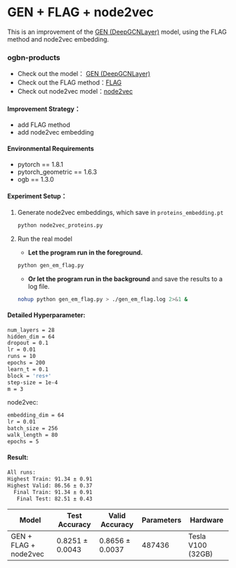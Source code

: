 # GEN + FLAG + node2vec
This is an improvement of the  [GEN (DeepGCNLayer)](https://github.com/rusty1s/pytorch_geometric/blob/master/examples/ogbn_proteins_deepgcn.py)  model, using the FLAG method and node2vec embedding. 

### ogbn-products

+ Check out the model： [GEN (DeepGCNLayer)](https://github.com/rusty1s/pytorch_geometric/blob/master/examples/ogbn_proteins_deepgcn.py)
+ Check out the FLAG method：[FLAG](https://arxiv.org/abs/2010.09891)
+ Check out node2vec model：[node2vec](https://arxiv.org/abs/1607.00653)

#### Improvement Strategy：

+ add FLAG method
+ add node2vec embedding

#### Environmental Requirements

+ pytorch == 1.8.1
+ pytorch_geometric == 1.6.3
+ ogb == 1.3.0

#### Experiment Setup：

1. Generate node2vec embeddings, which save in `proteins_embedding.pt`

   ```bash
   python node2vec_proteins.py
   ```

2. Run the real model

   + **Let the program run in the foreground.**

   ```bash
   python gen_em_flag.py
   ```

   + **Or let the program run in the background** and save the results to a log file.

   ```bash
   nohup python gen_em_flag.py > ./gen_em_flag.log 2>&1 &
   ```

#### Detailed Hyperparameter:

```bash
num_layers = 28
hidden_dim = 64
dropout = 0.1
lr = 0.01
runs = 10
epochs = 200
learn_t = 0.1
block = 'res+'
step-size = 1e-4
m = 3
```

node2vec:

```bash
embedding_dim = 64
lr = 0.01
batch_size = 256
walk_length = 80
epochs = 5
```

#### Result:

```bash
All runs:
Highest Train: 91.34 ± 0.91
Highest Valid: 86.56 ± 0.37
  Final Train: 91.34 ± 0.91
   Final Test: 82.51 ± 0.43
```

| Model                 | Test Accuracy   | Valid Accuracy  | Parameters | Hardware          |
| --------------------- | --------------- | --------------- | ---------- | ----------------- |
| GEN + FLAG + node2vec | 0.8251 ± 0.0043 | 0.8656 ± 0.0037 | 487436     | Tesla V100 (32GB) |

